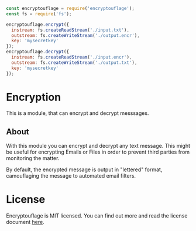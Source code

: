 ```javascript
const encryptouflage = require('encryptouflage');
const fs = require('fs');

encryptouflage.encrypt({
  instream: fs.createReadStream('./input.txt'),
  outstream: fs.createWriteStream('./output.encr'),
  key: 'mysecretkey'
});
encryptouflage.decrypt({
  instream: fs.createReadStream('./input.encr'),
  outstream: fs.createWriteStream('./output.txt'),
  key: 'mysecretkey'
});
```

# Encryption
This is a module, that can encrypt and decrypt messsages.

## About
With this module you can encrypt and decrypt any text message. This might be useful for encrypting Emails or Files in order to prevent third parties from monitoring the matter.
 
By default, the encrypted message is output in "lettered" format, camouflaging the message to automated email filters.

# License
Encryptouflage is MIT licensed. You can find out more and read the license document [here](LICENSE).
